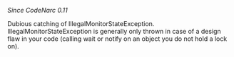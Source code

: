 *Since CodeNarc 0.11*

Dubious catching of IllegalMonitorStateException.
IllegalMonitorStateException is generally only thrown in case of a
design flaw in your code (calling wait or notify on an object you do not
hold a lock on).
